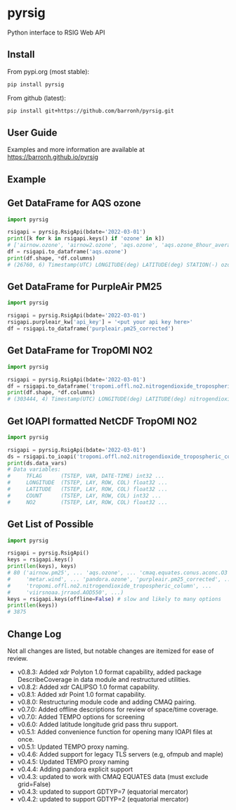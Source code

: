 # pyrsig

Python interface to RSIG Web API

## Install

From pypi.org (most stable):

```bash
pip install pyrsig
```

From github (latest):

```bash
pip install git+https://github.com/barronh/pyrsig.git
```

## User Guide

Examples and more information are available at 
https://barronh.github.io/pyrsig

## Example

## Get DataFrame for AQS ozone

```python
import pyrsig

rsigapi = pyrsig.RsigApi(bdate='2022-03-01')
print([k for k in rsigapi.keys() if 'ozone' in k])
# ['airnow.ozone', 'airnow2.ozone', 'aqs.ozone', 'aqs.ozone_8hour_average', 'aqs.ozone_daily_8hour_maximum', 'pandora.ozone']
df = rsigapi.to_dataframe('aqs.ozone')
print(df.shape, *df.columns)
# (26760, 6) Timestamp(UTC) LONGITUDE(deg) LATITUDE(deg) STATION(-) ozone(ppb) SITE_NAME
```

## Get DataFrame for PurpleAir PM25

```python
import pyrsig

rsigapi = pyrsig.RsigApi(bdate='2022-03-01')
rsigapi.purpleair_kw['api_key'] = '<put your api key here>'
df = rsigapi.to_dataframe('purpleair.pm25_corrected')
```

## Get DataFrame for TropOMI NO2

```python
import pyrsig

rsigapi = pyrsig.RsigApi(bdate='2022-03-01')
df = rsigapi.to_dataframe('tropomi.offl.no2.nitrogendioxide_tropospheric_column')
print(df.shape, *df.columns)
# (303444, 4) Timestamp(UTC) LONGITUDE(deg) LATITUDE(deg) nitrogendioxide_tropospheric_column(molecules/cm2)
```

## Get IOAPI formatted NetCDF TropOMI NO2

```python
import pyrsig

rsigapi = pyrsig.RsigApi(bdate='2022-03-01')
ds = rsigapi.to_ioapi('tropomi.offl.no2.nitrogendioxide_tropospheric_column')
print(ds.data_vars)
# Data variables:
#     TFLAG      (TSTEP, VAR, DATE-TIME) int32 ...
#     LONGITUDE  (TSTEP, LAY, ROW, COL) float32 ...
#     LATITUDE   (TSTEP, LAY, ROW, COL) float32 ...
#     COUNT      (TSTEP, LAY, ROW, COL) int32 ...
#     NO2        (TSTEP, LAY, ROW, COL) float32 ...
```

## Get List of Possible

```python
import pyrsig

rsigapi = pyrsig.RsigApi()
keys = rsigapi.keys()
print(len(keys), keys)
# 80 ('airnow.pm25', ... 'aqs.ozone', ... 'cmaq.equates.conus.aconc.O3', ... 'hms.smoke',
#     'metar.wind', ... 'pandora.ozone', 'purpleair.pm25_corrected', ...
#     'tropomi.offl.no2.nitrogendioxide_tropospheric_column', ...
#     'viirsnoaa.jrraod.AOD550', ...)
keys = rsigapi.keys(offline=False) # slow and likely to many options
print(len(keys))
# 3875
```

## Change Log

Not all changes are listed, but notable changes are itemized for ease of review.

* v0.8.3: Added xdr Polyton 1.0 format capability, added package
          DescribeCoverage in data module and restructured utilities.
* v0.8.2: Added xdr CALIPSO 1.0 format capability.
* v0.8.1: Added xdr Point 1.0 format capability.
* v0.8.0: Restructuring module code and adding CMAQ pairing.
* v0.7.0: Added offline descriptions for review of space/time coverage.
* v0.7.0: Added TEMPO options for screening
* v0.6.0: Added latitude longitude grid pass thru support.
* v0.5.1: Added convenience function for opening many IOAPI files at once.
* v0.5.1: Updated TEMPO proxy naming.
* v0.4.6: Added support for legacy TLS servers (e.g, ofmpub and maple)
* v0.4.5: Updated TEMPO proxy naming
* v0.4.4: Adding pandora explicit support
* v0.4.3: updated to work with CMAQ EQUATES data (must exclude grid=False)
* v0.4.3: updated to support GDTYP=7 (equatorial mercator)
* v0.4.2: updated to support GDTYP=2 (equatorial mercator)
